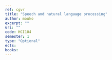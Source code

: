 ```yaml
---
ref: cgvr
title: "Speech and natural language processing"
author: mouko
excerpt: ""
uri: ""
code: HCI104
semester: 1
type: "Optional"
ects: 
books: 
---
```

